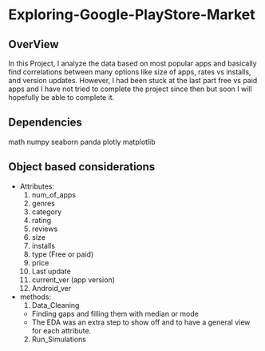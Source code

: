 # Exploring-Google-PlayStore-Market
## OverView
In this Project, I analyze the data based on most popular apps and basically find correlations between many options like size of apps, rates vs installs, and version updates. However, I had been stuck at the last part free vs paid apps and I have not tried to complete the project since then but soon I will hopefully be able to complete it. 
## Dependencies
math
numpy
seaborn
panda
plotly
matplotlib
## Object based considerations
  - Attributes: 
    1. num_of_apps
    2. genres
    3. category
    4. rating
    5. reviews
    6. size
    7. installs
    8. type (Free or paid)
    9. price
    10. Last update
    11. current_ver (app version)
    12. Android_ver
  - methods:
    1. Data_Cleaning
      * Finding gaps and filling them with median or mode
      * The EDA was an extra step to show off and to have a general view for each attribute.
    2. Run_Simulations
